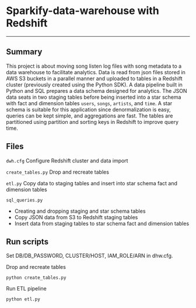 # Sparkify-data-warehouse with Redshift
_____

## Summary

This project is about moving song listen log files with song metadata to a data warehouse to facilitate analytics. Data is read from json files stored in AWS S3 buckets in a parallel manner and uploaded to tables in a Redshift cluster (previously created using the Python SDK). A data pipeline built in Python and SQL prepares a data schema designed for analytics. The JSON data seats in two staging tables before being inserted into a star schema with fact and dimension tables `users`, `songs`, `artists`, and `time`. A star schema is suitable for this application since denormalization is easy, queries can be kept simple, and aggregations are fast. The tables are partitioned using partition and sorting keys in Redshift to improve query time.

## Files

`dwh.cfg` Configure Redshift cluster and data import

`create_tables.py` Drop and recreate tables

`etl.py` Copy data to staging tables and insert into star schema fact and dimension tables

`sql_queries.py`

- Creating and dropping staging and star schema tables
- Copy JSON data from S3 to Redshift staging tables
- Insert data from staging tables to star schema fact and dimension tables

## Run scripts

Set DB/DB_PASSWORD, CLUSTER/HOST, IAM_ROLE/ARN in dhw.cfg.

Drop and recreate tables

    python create_tables.py
Run ETL pipeline

    python etl.py
